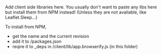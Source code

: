 Add client side libraries here.
You usually don't want to paste any libs here but install them from NPM instead!
(Unless they are not avaliable, like Leaflet.Sleep...)

To install from NPM, 
* get the name and the current revision
* add it to /packages.json
* reqire it to _deps in /client/lib/app.browserify.js (in this folder)